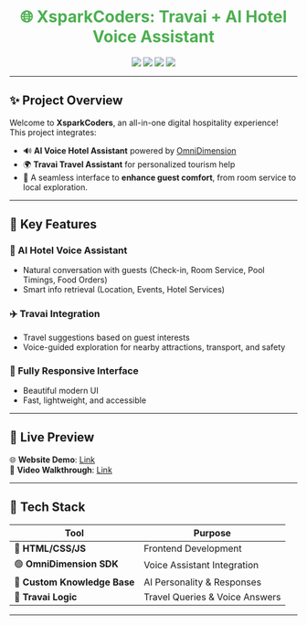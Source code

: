 <h1 align="center" style="color:#4CAF50;">🌐 XsparkCoders: Travai + AI Hotel Voice Assistant</h1>

<p align="center">
  <img src="https://img.shields.io/badge/Status-Active-%234CAF50?style=flat-square" />
  <img src="https://img.shields.io/badge/Version-1.0.0-blueviolet?style=flat-square" />
  <img src="https://img.shields.io/badge/Tech-HTML%20%7C%20CSS%20%7C%20JS%20%7C%20OmniDimension-%23f39c12?style=flat-square" />
  <img src="https://img.shields.io/badge/License-MIT-%23e74c3c?style=flat-square" />
</p>

---

## ✨ Project Overview

Welcome to **XsparkCoders**, an all-in-one digital hospitality experience!  
This project integrates:

- 🔊 **AI Voice Hotel Assistant** powered by [OmniDimension](https://www.omnidim.io)
- 🌍 **Travai Travel Assistant** for personalized tourism help
- 🏨 A seamless interface to **enhance guest comfort**, from room service to local exploration.

---

## 🎯 Key Features

### 🏨 AI Hotel Voice Assistant
- Natural conversation with guests (Check-in, Room Service, Pool Timings, Food Orders)
- Smart info retrieval (Location, Events, Hotel Services)

### ✈️ Travai Integration
- Travel suggestions based on guest interests
- Voice-guided exploration for nearby attractions, transport, and safety

### 📱 Fully Responsive Interface
- Beautiful modern UI
- Fast, lightweight, and accessible

---

## 🚀 Live Preview

🌐 **Website Demo**: [Link](https://roshankumarjha18.github.io/Travel-Ai/)  
🎥 **Video Walkthrough**: [Link](#)

---

## 🧠 Tech Stack

| Tool | Purpose |
|------|---------|
| 🔷 **HTML/CSS/JS** | Frontend Development |
| 🟢 **OmniDimension SDK** | Voice Assistant Integration |
| 🔶 **Custom Knowledge Base** | AI Personality & Responses |
| 🧭 **Travai Logic** | Travel Queries & Voice Answers |

---



